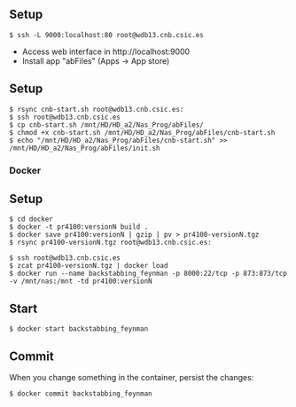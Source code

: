 ## Setup

```
$ ssh -L 9000:localhost:80 root@wdb13.cnb.csic.es
```

- Access web interface in http://localhost:9000
- Install app "abFiles" (Apps -> App store)


## Setup

```
$ rsync cnb-start.sh root@wdb13.cnb.csic.es:
$ ssh root@wdb13.cnb.csic.es
$ cp cnb-start.sh /mnt/HD/HD_a2/Nas_Prog/abFiles/
$ chmod +x cnb-start.sh /mnt/HD/HD_a2/Nas_Prog/abFiles/cnb-start.sh
$ echo "/mnt/HD/HD_a2/Nas_Prog/abFiles/cnb-start.sh" >> /mnt/HD/HD_a2/Nas_Prog/abFiles/init.sh
```

### Docker

## Setup

```
$ cd docker
$ docker -t pr4100:versionN build .
$ docker save pr4100:versionN | gzip | pv > pr4100-versionN.tgz
$ rsync pr4100-versionN.tgz root@wdb13.cnb.csic.es:
```

```
$ ssh root@wdb13.cnb.csic.es
$ zcat pr4100-versionN.tgz | docker load
$ docker run --name backstabbing_feynman -p 8000:22/tcp -p 873:873/tcp -v /mnt/nas:/mnt -td pr4100:versionN
```

## Start

```
$ docker start backstabbing_feynman
```

## Commit

When you change something in the container, persist the changes:

```
$ docker commit backstabbing_feynman
```